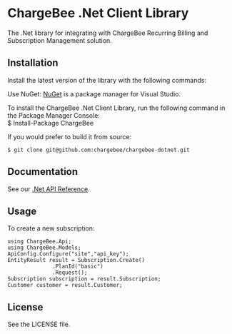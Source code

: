 # ChargeBee .Net Client Library

The .Net library for integrating with ChargeBee Recurring Billing and Subscription Management solution.

## Installation

Install the latest version of the library with the following commands:

Use NuGet: [NuGet](https://nuget.org) is a package manager for Visual Studio.

To install the ChargeBee .Net Client Library, run the following command in the Package Manager Console:  
    $ Install-Package ChargeBee

If you would prefer to build it from source:
  
    $ git clone git@github.com:chargebee/chargebee-dotnet.git
  
## Documentation

See our [.Net API Reference](http://apidocs.chargebee.com/docs/api?lang=dotnet "API Reference").

## Usage

To create a new subscription:
  
    using ChargeBee.Api;
	using ChargeBee.Models;
	ApiConfig.Configure("site","api_key");
	EntityResult result = Subscription.Create()
                  .PlanId("basic")
				  .Request();
	Subscription subscription = result.Subscription;
	Customer customer = result.Customer;

## License

See the LICENSE file.
